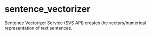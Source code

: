 # sentence_vectorizer
Sentence Vectorizer Service (SVS API)  creates the vectors/numerical representation of text sentences.
